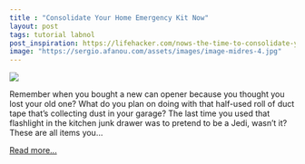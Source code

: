 ```yaml
---
title : "Consolidate Your Home Emergency Kit Now"
layout: post
tags: tutorial labnol
post_inspiration: https://lifehacker.com/nows-the-time-to-consolidate-your-home-emergency-kit-1825238093
image: "https://sergio.afanou.com/assets/images/image-midres-4.jpg"
---
```


<img src="https://i.kinja-img.com/gawker-media/image/upload/s--m-Su4OyR--/c_fit,fl_progressive,q_80,w_636/thpucpvaxj6yzoznh1wo.jpg" /><p>Remember when you bought a new can opener because you thought you lost your old one? What do you plan on doing with that half-used roll of duct tape that’s collecting dust in your garage? The last time you used that flashlight in the kitchen junk drawer was to pretend to be a Jedi, wasn’t it? These are all items you…</p><p><a href="https://lifehacker.com/nows-the-time-to-consolidate-your-home-emergency-kit-1825238093">Read more...</a></p>